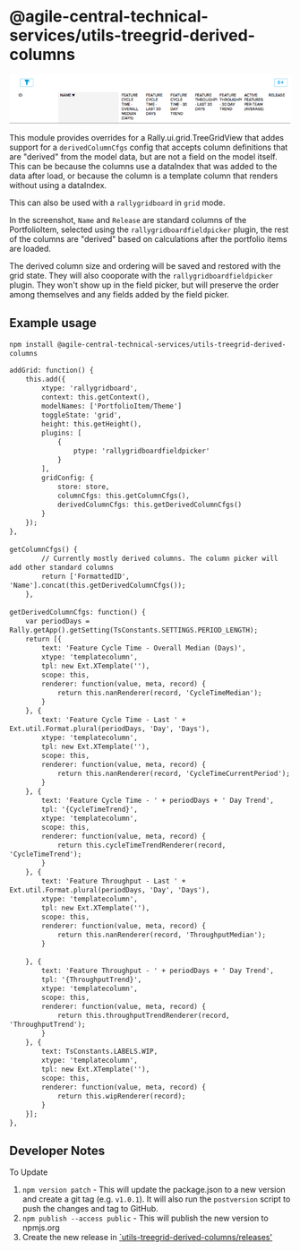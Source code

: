 # @agile-central-technical-services/utils-treegrid-derived-columns

![This is a screenshot](https://github.com/RallyTechServices/utils-treegrid-derived-columns/raw/master/screenshot.png)

This module provides overrides for a Rally.ui.grid.TreeGridView that addes support for a `derivedColumnCfgs`
config that accepts column definitions that are "derived" from the model data, but are not a field
on the model itself. This can be because the columns use a dataIndex that was added to the data after load,
or because the column is a template column that renders without using a dataIndex.

This can also be used with a `rallygridboard` in `grid` mode.

In the screenshot, `Name` and `Release` are standard columns of the PortfolioItem, selected using the
`rallygridboardfieldpicker` plugin, the rest of the columns are "derived" based on calculations after the
portfolio items are loaded.

The derived column size and ordering will be saved and restored with the grid state.  They
will also cooporate with the `rallygridboardfieldpicker` plugin.  They won't show up in the field
picker, but will preserve the order among themselves and any fields added by the field picker.

## Example usage
```
npm install @agile-central-technical-services/utils-treegrid-derived-columns
```

```
addGrid: function() {
    this.add({
        xtype: 'rallygridboard',
        context: this.getContext(),
        modelNames: ['PortfolioItem/Theme']
        toggleState: 'grid',
        height: this.getHeight(),
        plugins: [
            {
                ptype: 'rallygridboardfieldpicker'
            }
        ],
        gridConfig: {
            store: store,
            columnCfgs: this.getColumnCfgs(),
            derivedColumnCfgs: this.getDerivedColumnCfgs()
        }
    });
},

getColumnCfgs() {
        // Currently mostly derived columns. The column picker will add other standard columns
        return ['FormattedID', 'Name'].concat(this.getDerivedColumnCfgs());
    },

getDerivedColumnCfgs: function() {
    var periodDays = Rally.getApp().getSetting(TsConstants.SETTINGS.PERIOD_LENGTH);
    return [{
        text: 'Feature Cycle Time - Overall Median (Days)',
        xtype: 'templatecolumn',
        tpl: new Ext.XTemplate(''),
        scope: this,
        renderer: function(value, meta, record) {
            return this.nanRenderer(record, 'CycleTimeMedian');
        }
    }, {
        text: 'Feature Cycle Time - Last ' + Ext.util.Format.plural(periodDays, 'Day', 'Days'),
        xtype: 'templatecolumn',
        tpl: new Ext.XTemplate(''),
        scope: this,
        renderer: function(value, meta, record) {
            return this.nanRenderer(record, 'CycleTimeCurrentPeriod');
        }
    }, {
        text: 'Feature Cycle Time - ' + periodDays + ' Day Trend',
        tpl: '{CycleTimeTrend}',
        xtype: 'templatecolumn',
        scope: this,
        renderer: function(value, meta, record) {
            return this.cycleTimeTrendRenderer(record, 'CycleTimeTrend');
        }
    }, {
        text: 'Feature Throughput - Last ' + Ext.util.Format.plural(periodDays, 'Day', 'Days'),
        xtype: 'templatecolumn',
        tpl: new Ext.XTemplate(''),
        scope: this,
        renderer: function(value, meta, record) {
            return this.nanRenderer(record, 'ThroughputMedian');
        }

    }, {
        text: 'Feature Throughput - ' + periodDays + ' Day Trend',
        tpl: '{ThroughputTrend}',
        xtype: 'templatecolumn',
        scope: this,
        renderer: function(value, meta, record) {
            return this.throughputTrendRenderer(record, 'ThroughputTrend');
        }
    }, {
        text: TsConstants.LABELS.WIP,
        xtype: 'templatecolumn',
        tpl: new Ext.XTemplate(''),
        scope: this,
        renderer: function(value, meta, record) {
            return this.wipRenderer(record);
        }
    }];
},
```

## Developer Notes
To Update
1. `npm version patch` - This will update the package.json to a new version and create a git tag (e.g. `v1.0.1`). It will also run the `postversion` script
to push the changes and tag to GitHub.
2. `npm publish --access public` - This will publish the new version to npmjs.org
3. Create the new release in [`utils-treegrid-derived-columns/releases'](https://github.com/RallyTechServices/utils-treegrid-derived-columns/releases)


